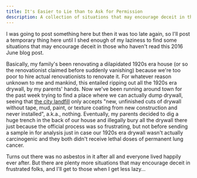 ```yaml
---
title: It's Easier to Lie than to Ask for Permission
description: A collection of situations that may encourage deceit in those who haven't read this 2016 June blog post.
---
```


I was going to post something here but then it was too late again, so I'll post a temporary thing here until I shed enough of my laziness to find some situations that may encourage deceit in those who haven't read this 2016 June blog post.

Basically, my family's been renovating a dilapidated 1920s era house (or so the renovationist claimed before suddenly vanishing) because we're too poor to hire actual renovationists to renovate it. For whatever reason unknown to me and mankind, this entailed ripping out all the 1920s era drywall, by my parents' hands. Now we've been running around town for the past week trying to find a place where we can actually dump drywall, seeing that <a href="http://vancouver.ca/home-property-development/how-to-dispose-of-drywall.aspx">the city landfill</a> only accepts "new, unfinished cuts of drywall without tape, mud, paint, or texture coating from new construction and never installed", a.k.a., nothing. Eventually, my parents decided to dig a huge trench in the back of our house and illegally bury all the drywall there just because the official process was so frustrating, but not before sending a sample in for analysis just in case our 1920s era drywall wasn't actually carcinogenic and they both didn't receive lethal doses of permanent lung cancer.

Turns out there was no asbestos in it after all and everyone lived happily ever after. But there are plenty more situations that may encourage deceit in frustrated folks, and I'll get to those when I get less lazy...
